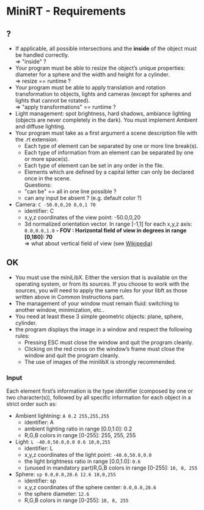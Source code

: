 # MiniRT - Requirements
## ?
- If applicable, all possible intersections and the **inside** of the object must be handled
correctly.
<br>=> "inside" ?
- Your program must be able to resize the object’s unique properties: diameter for a
sphere and the width and height for a cylinder.
<br>=> resize == runtime ?
- Your program must be able to apply translation and rotation transformation to
objects, lights and cameras (except for spheres and lights that cannot be rotated).
<br>=> "apply transformations" == runtime ?
- Light management: spot brightness, hard shadows, ambiance lighting (objects are
never completely in the dark). You must implement Ambient and diffuse lighting.
- Your program must take as a first argument a scene description file with the .rt extension.
	- Each type of element can be separated by one or more line break(s).
	- Each type of information from an element can be separated by one or more space(s).
	- Each type of element can be set in any order in the file.
	- Elements which are defined by a capital letter can only be declared once in the scene.
<br>Questions:
	- "can be" == all in one line possible ?
 	- can any input be absent ? (e.g. default color ?)
- Camera: `C -50.0,0,20 0,0,1 70`
	- identifier: C
	- x,y,z coordinates of the view point: -50.0,0,20
	- 3d normalized orientation vector. In range [-1,1] for each x,y,z axis: `0.0,0.0,1.0`
	**- FOV : Horizontal field of view in degrees in range [0,180]: 70**
		<br>=> what about vertical field of view (see [Wikipedia](https://en.wikipedia.org/wiki/Field_of_view))
## OK
- You must use the miniLibX. Either the version that is available on the operating
system, or from its sources. If you choose to work with the sources, you will
need to apply the same rules for your libft as those written above in Common
Instructions part.
- The management of your window must remain fluid: switching to another window, minimization, etc..
- You need at least these 3 simple geometric objects: plane, sphere, cylinder.
- the program displays the image in a window and respect the following rules:
	- Pressing ESC must close the window and quit the program cleanly.
	- Clicking on the red cross on the window’s frame must close the window and quit the program cleanly.
	- The use of images of the minilibX is strongly recommended.

### Input
Each element first’s information is the type identifier (composed by one or two character(s)), followed by all specific information for each object in a strict order such as:
- Ambient lightning: `A 0.2 255,255,255`
	- identifier: A
	- ambient lighting ratio in range [0.0,1.0]: 0.2
	- R,G,B colors in range [0-255]: 255, 255, 255
- Light: `L -40.0,50.0,0.0 0.6 10,0,255`
	- identifier: L
	- x,y,z coordinates of the light point: `-40.0,50.0,0.0`
	- the light brightness ratio in range [0.0,1.0]: `0.6`
	- (unused in mandatory part)R,G,B colors in range [0-255]: `10, 0, 255`
- Sphere: `sp 0.0,0.0,20.6 12.6 10,0,255`
	- identifier: sp
	- x,y,z coordinates of the sphere center: `0.0,0.0,20.6`
	- the sphere diameter: `12.6`
	- R,G,B colors in range [0-255]: `10, 0, 255`

